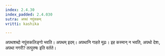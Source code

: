 ```yaml
---
index: 2.4.30
index_padded: 2.4.030
sutra: अपथं नपुंसकम्
vritti: kashika

---
```

अपथशब्दो नपुंसकलिङ्गो भवति। अपथम् इदम्। अपथानि गाहते मूढः। इह कस्मान् न भवति, अपथो देशः, अपथा नगरी? तत्पुरुषः इति वर्तते।